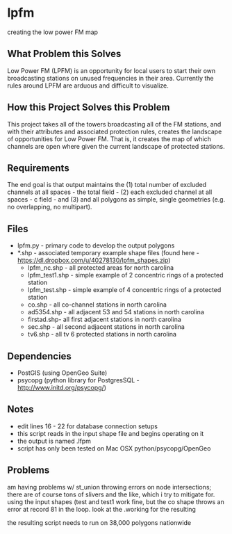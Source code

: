 lpfm
====

creating the low power FM map

What Problem this Solves
------------------------
Low Power FM (LPFM) is an opportunity for local users to start their own broadcasting stations on unused frequencies in their area.  Currently the rules around LPFM are arduous and difficult to visualize.

How this Project Solves this Problem
------------------------------------
This project takes all of the towers broadcasting all of the FM stations, and with their attributes and associated protection rules, creates the landscape of opportunities for Low Power FM.  That is, it creates the map of which channels are open where given the current landscape of protected stations.

Requirements
------------
The end goal is that output maintains the (1) total number of excluded channels at all spaces - the total field -  (2) each excluded channel at all spaces - c<number> field - and (3) and all polygons as simple, single geometries (e.g. no overlapping, no multipart).

Files
------
- lpfm.py - primary code to develop the output polygons 
- *.shp - associated temporary example shape files (found here - https://dl.dropbox.com/u/40278130/lpfm_shapes.zip)
	- lpfm_nc.shp - all protected areas for north carolina
	- lpfm_test1.shp - simple example of 2 concentric rings of a protected station
	- lpfm_test.shp - simple example of 4 concentric rings of a protected station
	- co.shp - all co-channel stations in north carolina
	- ad5354.shp - all adjacent 53 and 54 stations in north carolina
	- firstad.shp- all first adjacent stations in north carolina
	- sec.shp - all second adjacent stations in north carolina
	- tv6.shp - all tv 6 protected stations in north carolina

Dependencies
------------
- PostGIS (using OpenGeo Suite)
- psycopg (python library for PostgresSQL - http://www.initd.org/psycopg/)

Notes
-----
- edit lines 16 - 22 for database connection setups
- this script reads in the input shape file and begins operating on it
- the output is named <schema>.lfpm
- script has only been tested on Mac OSX python/psycopg/OpenGeo

Problems 
--------
am having problems w/ st_union throwing errors on node intersections; there are of course tons of slivers and the like, which i try to mitigate for.
using the input shapes (test and test1 work fine, but the co shape throws an error at record 81 in the loop.  look at the <schema>.working for the resulting

the resulting script needs to run on 38,000 polygons nationwide